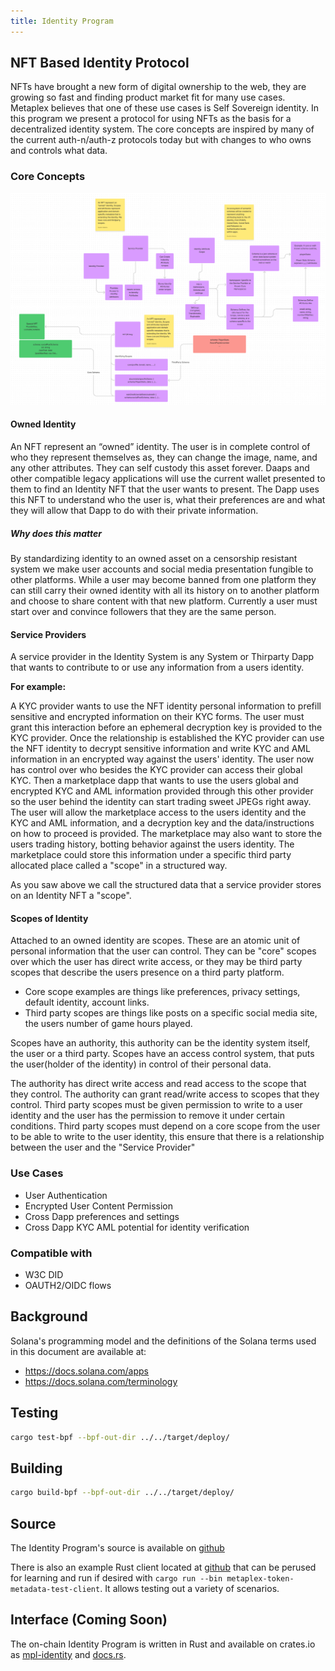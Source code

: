 ```yaml
---
title: Identity Program
---
```


## NFT Based Identity Protocol 
NFTs have brought a new form of digital ownership to the web, they are growing so fast and finding product market fit for many use cases. 
Metaplex believes that one of these use cases is Self Sovereign identity. In this program we present a protocol for using NFTs as the basis for a decentralized identity system.
The core concepts are inspired by many of the current auth-n/auth-z protocols today but with changes to who owns and controls what data. 

### Core Concepts
![img.png](img.png)

#### Owned Identity
An NFT represent an “owned” identity. The user is in complete control of who they represent themselves as, they can change the image, name, and any other attributes. They can self custody this asset forever.
Daaps and other compatible legacy applications will use the current wallet presented to them to find an Identity NFT that the user wants to present. The Dapp uses this NFT to understand who the user is, what their preferences are and what they will allow that Dapp to do with their private information.

##### Why does this matter
By standardizing identity to an owned asset on a censorship resistant system we make user accounts and social media presentation fungible to other platforms. 
While a user may become banned from one platform they can still carry their owned identity with all its history on to another platform and choose to share content with that new platform. 
Currently a user must start over and convince followers that they are the same person. 

#### Service Providers
A service provider in the Identity System is any System or Thirparty Dapp that wants to contribute to or use any information from a users identity.

**For example:** 

A KYC provider wants to use the NFT identity personal information to prefill sensitive and encrypted information on their KYC forms. The user must grant this interaction before an ephemeral decryption key is provided to the KYC provider.
Once the relationship is established the KYC provider can use the NFT identity to decrypt sensitive information and write KYC and AML information in an encrypted way against the users' identity.
The user now has control over who besides the KYC provider can access their global KYC.
Then a marketplace dapp that wants to use the users global and encrypted KYC and AML information provided through this other provider so the user behind the identity can start trading sweet JPEGs right away.
The user will allow the marketplace access to the users identity and the KYC and AML information, and a decryption key and the data/instructions on how to proceed is provided.
The marketplace may also want to store the users trading history, botting behavior against the users identity. 
The marketplace could store this information under a specific third party allocated place called a "scope" in a structured way.

As you saw above we call the structured data that a service provider stores on an Identity NFT a "scope". 

#### Scopes of Identity
Attached to an owned identity are scopes. These are an atomic unit of personal information that the user can control. 
They can be "core" scopes over which the user has direct write access, or they may be third party scopes that describe the users presence on a third party platform.
* Core scope examples are things like preferences, privacy settings, default identity, account links. 
* Third party scopes are things like posts on a specific social media site, the users number of game hours played.

Scopes have an authority, this authority can be the identity system itself, the user or a third party.
Scopes have an access control system, that puts the user(holder of the identity) in control of their personal data.

The authority has direct write access and read access to the scope that they control.
The authority can grant read/write access to scopes that they control.
Third party scopes must be given permission to write to a user identity and the user has the permission to remove it under certain conditions.
Third party scopes must depend on a core scope from the user to be able to write to the user identity, this ensure that there is a relationship between the user and the "Service Provider"

### Use Cases
* User Authentication
* Encrypted User Content Permission
* Cross Dapp preferences and settings
* Cross Dapp KYC AML potential for identity verification


### Compatible with
* W3C DID
* OAUTH2/OIDC flows

## Background

Solana's programming model and the definitions of the Solana terms used in this
document are available at:

- https://docs.solana.com/apps
- https://docs.solana.com/terminology

## Testing
```sh
cargo test-bpf --bpf-out-dir ../../target/deploy/
```
## Building
```sh
cargo build-bpf --bpf-out-dir ../../target/deploy/
```

## Source

The Identity Program's source is available on
[github](https://github.com/metaplex-foundation/metaplex-program-library)

There is also an example Rust client located at
[github](https://github.com/metaplex-foundation/metaplex-program-library/tree/master/token-metadata/test/src/main.rs)
that can be perused for learning and run if desired with `cargo run --bin metaplex-token-metadata-test-client`. It allows testing out a variety of scenarios.

## Interface (Coming Soon)

The on-chain Identity Program is written in Rust and available on crates.io as
[mpl-identity](https://crates.io/crates/mpl-identity) and
[docs.rs](https://docs.rs/mpl-identity).

